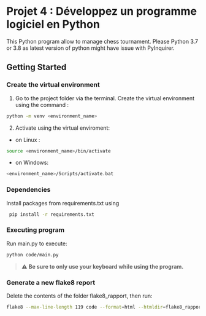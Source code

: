 # Projet 4 : Développez un programme logiciel en Python

This Python program allow to manage chess tournament.
Please Python 3.7 or 3.8 as latest version of python might have issue with PyInquirer.

## Getting Started

### Create the virtual environment

1. Go to the project folder via the terminal.
Create the virtual environment using the command :

 ```bash
python -m venv <environment_name>
```

2. Activate using the virtual enviroment:

- on Linux :

```bash
source <environment_name>/bin/activate
```

- on Windows:

```bash
<environment_name>/Scripts/activate.bat
```

### Dependencies

Install packages from requirements.txt using

```bash
 pip install -r requirements.txt
 ```

### Executing program

Run main.py to execute:

 ```bash
 python code/main.py
 ```

> :warning: **Be sure to only use your keyboard while using the program.**

### Generate a new flake8 report
Delete the contents of the folder flake8_rapport, then run:
```bash
flake8 --max-line-length 119 code --format=html --htmldir=flake8_rapport
```
